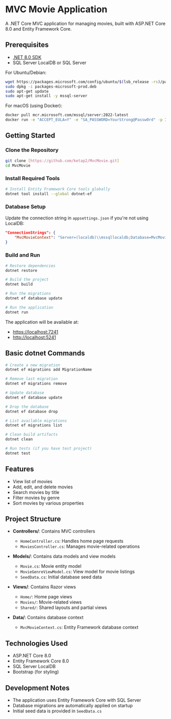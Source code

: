 # MVC Movie Application

A .NET Core MVC application for managing movies, built with ASP.NET Core 8.0 and Entity Framework Core.

## Prerequisites

- [.NET 8.0 SDK](https://dotnet.microsoft.com/download/dotnet/8.0)
- SQL Server LocalDB or SQL Server

For Ubuntu/Debian:

```bash
wget https://packages.microsoft.com/config/ubuntu/$(lsb_release -rs)/packages-microsoft-prod.deb -O packages-microsoft-prod.deb
sudo dpkg -i packages-microsoft-prod.deb
sudo apt-get update
sudo apt-get install -y mssql-server
```

For macOS (using Docker):

```bash
docker pull mcr.microsoft.com/mssql/server:2022-latest
docker run -e "ACCEPT_EULA=Y" -e "SA_PASSWORD=YourStrong@Passw0rd" -p 1433:1433 mcr.microsoft.com/mssql/server:2022-latest
```

## Getting Started

### Clone the Repository

```bash
git clone [https://github.com/ketap2/MvcMovie.git]
cd MvcMovie
```

### Install Required Tools

```bash
# Install Entity Framework Core tools globally
dotnet tool install --global dotnet-ef
```

### Database Setup

Update the connection string in `appsettings.json` if you're not using LocalDB:

```json
"ConnectionStrings": {
    "MvcMovieContext": "Server=(localdb)\\mssqllocaldb;Database=MvcMovieContext-1;Trusted_Connection=True;MultipleActiveResultSets=true;TrustServerCertificate=True"
}
```

### Build and Run

```bash
# Restore dependencies
dotnet restore

# Build the project
dotnet build

# Run the migrations
dotnet ef database update

# Run the application
dotnet run
```

The application will be available at:

- [https://localhost:7241](https://localhost:7241)
- [http://localhost:5241](http://localhost:5241)

## Basic dotnet Commands

```bash
# Create a new migration
dotnet ef migrations add MigrationName

# Remove last migration
dotnet ef migrations remove

# Update database
dotnet ef database update

# Drop the database
dotnet ef database drop

# List available migrations
dotnet ef migrations list

# Clean build artifacts
dotnet clean

# Run tests (if you have test project)
dotnet test
```

## Features

- View list of movies
- Add, edit, and delete movies
- Search movies by title
- Filter movies by genre
- Sort movies by various properties

## Project Structure

- **Controllers/**: Contains MVC controllers
  - `HomeController.cs`: Handles home page requests
  - `MoviesController.cs`: Manages movie-related operations

- **Models/**: Contains data models and view models
  - `Movie.cs`: Movie entity model
  - `MovieGenreViewModel.cs`: View model for movie listings
  - `SeedData.cs`: Initial database seed data

- **Views/**: Contains Razor views
  - `Home/`: Home page views
  - `Movies/`: Movie-related views
  - `Shared/`: Shared layouts and partial views

- **Data/**: Contains database context
  - `MvcMovieContext.cs`: Entity Framework database context

## Technologies Used

- ASP.NET Core 8.0
- Entity Framework Core 8.0
- SQL Server LocalDB
- Bootstrap (for styling)

## Development Notes

- The application uses Entity Framework Core with SQL Server
- Database migrations are automatically applied on startup
- Initial seed data is provided in `SeedData.cs`
